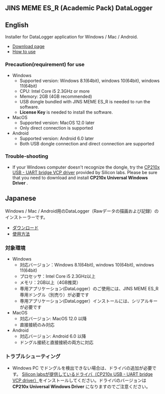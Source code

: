 ## JINS MEME ES_R (Academic Pack) DataLogger

## English

Installer for DataLogger application for Windows / Mac / Android.

- [Download page](https://github.com/jins-meme/ES_R-DataLogger/releases)
- [How to use](https://jins-meme.github.io/apdoc/en/)

### Precaution(requirement) for use<br>

- Windows
  - Supported version: Windows 8.1(64bit), windows 10(64bit), windows 11(64bit)
  - CPU: Intel Core i5 2.3GHz or more
  - Memory: 2GB (4GB recommended)
  - USB dongle bundled with JINS MEME ES_R is needed to run the software.
  - **License Key** is needed to install the software.
- MacOS
  - Supported version: MacOS 12.0 later
  - Only direct connection is supported
- Android
  - Supported version: Android 6.0 later
  - Both USB dongle connection and direct connection are supported

### Trouble-shooting

- If your Windows computer doesn't recognize the dongle, try the [CP210x USB - UART bridge VCP driver](https://www.silabs.com/software-and-tools/usb-to-uart-bridge-vcp-drivers) provided by Silicon labs. Please be sure that you need to download and install **CP210x Universal Windows Driver** .

## Japanese

Windows / Mac / Android用のDataLogger（Rawデータの描画および記録）のインストーラーです。

- [ダウンロード](https://github.com/jins-meme/ES_R-DataLogger/releases)
- [使用方法](https://jins-meme.github.io/apdoc/)

### 対象環境

- Windows
  - 対応バージョン：Windows 8.1(64bit), windows 10(64bit), windows 11(64bit)
  - プロセッサ：Intel Core i5 2.3GHz以上
  - メモリ：2GB以上（4GB推奨）
  - 専用アプリケーション(DataLogger）のご使用には、JINS MEME ES_R専用ドングル（別売り）が必要です
  - 専用アプリケーション(DataLogger）インストールには、シリアルキーが必要です
- MacOS
  - 対応バージョン: MacOS 12.0 以降
  - 直接接続のみ対応
- Android
  - 対応バージョン: Android 6.0 以降
  - ドングル接続と直接接続の両方に対応
  
### トラブルシューティング

- Windows PC でドングルを検出できない場合は、ドライバの追加が必要です。 [Silicon labsが提供しているドライバ（CP210x USB - UART bridge VCP driver）](https://www.silabs.com/software-and-tools/usb-to-uart-bridge-vcp-drivers)をインストールしてください。ドライバのバージョンは **CP210x Universal Windows Driver** になりますのでご注意ください。
